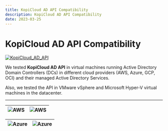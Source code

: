 ```yaml
---
title: KopiCloud AD API Compatibility
description: KopiCloud AD API Compatibility
date: 2023-03-25
---
```


# KopiCloud AD API Compatibility

[![KopiCloud_AD_API](https://img.shields.io/badge/kopiCloud_ad-v1.0+-blueviolet.svg)](https://www.kopicloud-ad-api.com)

We tested **KopiCloud AD API** in virtual machines running Active Directory Domain Controllers (DCs) in different cloud providers (AWS, Azure, GCP, OCI) and their managed Active Directory Services.

Also, we tested the API in VMware vSphere and Microsoft Hyper-V virtual machines in the datacenter.

----

| ![AWS](https://help.kopicloud-ad-api.com/assets/docs/platform-aws-vm.png) | ![AWS](https://help.kopicloud-ad-api.com/assets/docs/platform-aws-directory-service.png) |
| :-----------------------------------------------------------------------: | :--------------------------------------------------------------------------------------: |

| ![Azure](https://help.kopicloud-ad-api.com/assets/docs/platform-azure-vm.png) | ![Azure](https://help.kopicloud-ad-api.com/assets/docs/platform-azure-active-directory-domain-services.png) |
| :-----------------------------------------------------------------------: | :--------------------------------------------------------------------------------------: |

